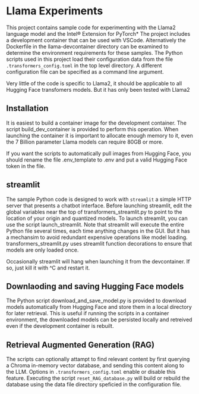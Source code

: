 # Llama Experiments
This project contains sample code for experimenting with the Llama2 language model and the Intel® Extension for PyTorch\*
The project includes a development container that can be used with VSCode.  Alternatively the Dockerfile in the
llama-devcontainer directory can be examined to determine the environment requirements for these samples.
The Python scripts used in this project load their configuration data from the file `.transformers_config.toml` in the top
level directory.  A different configuration file can be specified as a command line argument.

Very little of the code is specific to Llama2, it should be applicable to all Hugging Face transfomers models.  But it has
only been tested with Llama2

## Installation
It is easiest to build a container image for the development container.  The script build_dev_container is provided to perform this operation.
When launching the container it is important to allocate enough memory to it, even the 7 Billion parameter Llama models can require 80GB or more.

If you want the scripts to automatically pull images from Hugging Face, you should rename the file .env_template to .env and put a valid
Hugging Face token in the file.

## streamlit
The sample Python code is designed to work with `streamlit` a simple HTTP server that presents a chatbot interface.
Before launching streamlit, edit the global variables near the top of transformers_streamlit.py to point to the location of your origin and quantized models.
To launch streamlit, you can use the script launch_streamlit.
Note that streamlit will execute the entire Python file several times, each time anything changes in the GUI.  But it has a mechansim to avoid
redundant expensive operations like model loading.  transformers_streamlit.py uses streamlit function decorations to ensure that models are only loaded
once.

Occasionally streamlit will hang when launching it from the devcontainer.  If so, just kill it with ^C and restart it.

## Downlaoding and saving Hugging Face models
The Python script download_and_save_model.py is provided to download models automatically from Hugging Face and store them in a local directory for
later retrieval.  This is useful if running the scripts in a container environment, the downloaded models can be persisted locally and retreived
even if the development container is rebuilt.

## Retrieval Augmented Generation (RAG)
The scripts can optionally attampt to find relevant content by first querying a Chroma in-memory vector database, and sending this content along to the
LLM.  Options in `.transformers_config.toml` enable or disable this feature.  Executing the script `reset_RAG_database.py` will build or rebuild the database
using the data file directory speficied in the configuration file.

